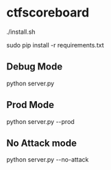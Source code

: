 # ctfscoreboard
./install.sh

sudo pip install -r requirements.txt

## Debug Mode
python server.py

## Prod Mode
python server.py --prod

## No Attack mode
python server.py --no-attack

